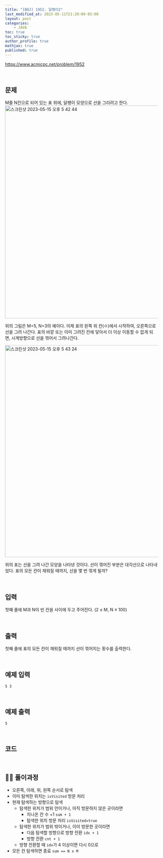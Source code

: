 ```yaml
---
title: "[BOJ] 1952. 달팽이2"
last_modified_at: 2023-05-11T21:20:00-05:00
layout: post
categories:
    - JAVA
toc: true
toc_sticky: true
author_profile: true
mathjax: true
published: true
---
```


<https://www.acmicpc.net/problem/1952>

<br>

## 문제

M줄 N칸으로 되어 있는 표 위에, 달팽이 모양으로 선을 그리려고 한다.   
<img width="700" alt="스크린샷 2023-05-15 오후 5 42 44" src="https://github.com/bokyung124/bigdata_statistical_analysis/assets/53086873/a92bef8c-8aa4-4c10-8960-dbbde8820b3c">   

위의 그림은 M=5, N=3의 예이다. 이제 표의 왼쪽 위 칸(ㅇ)에서 시작하여, 오른쪽으로 선을 그려 나간다. 표의 바깥 또는 이미 그려진 칸에 닿아서 더 이상 이동할 수 없게 되면, 시계방향으로 선을 꺾어서 그려나간다.

<img width="697" alt="스크린샷 2023-05-15 오후 5 43 24" src="https://github.com/bokyung124/bigdata_statistical_analysis/assets/53086873/05a5b1e3-b001-418d-b25a-ea71b7d5c849">

위의 표는 선을 그려 나간 모양을 나타낸 것이다. 선이 꺾어진 부분은 대각선으로 나타내었다. 표의 모든 칸이 채워질 때까지, 선을 몇 번 꺾게 될까?

<br>

## 입력

첫째 줄에 M과 N이 빈 칸을 사이에 두고 주어진다. (2 ≤ M, N ≤ 100)

<br>

## 출력

첫째 줄에 표의 모든 칸이 채워질 때까지 선이 꺾어지는 횟수를 출력한다.

<br>

## 예제 입력
```
5 3
```

<br>

## 예제 출력
```
5
```

<br>

## 코드

<script src="https://gist.github.com/bokyung124/148f0be166510dbfd256840ef90fc9b2.js"></script>

<br>

## 👩‍💻 풀이과정
- 오른쪽, 아래, 위, 왼쪽 순서로 탐색
- 이미 탐색한 위치는 `isVisited` 방문 처리
- 현재 탐색하는 방향으로 탐색
    - 탐색한 위치가 범위 안이거나, 아직 방문하지 않은 곳이라면
        - 지나온 칸 수 +1 `sum + 1`
        - 탐색한 위치 방문 처리 `isVisited=true`
    - 탐색한 위치가 범위 밖이거나, 이미 방문한 곳이라면
        - 다음 탐색할 방향으로 방향 전환 `idx + 1`
        - 방향 전환 `cnt + 1`
    - 방향 전환할 때 `idx`가 4 이상이면 다시 0으로 
- 모든 칸 탐색하면 종료 `sum == N x M`
    